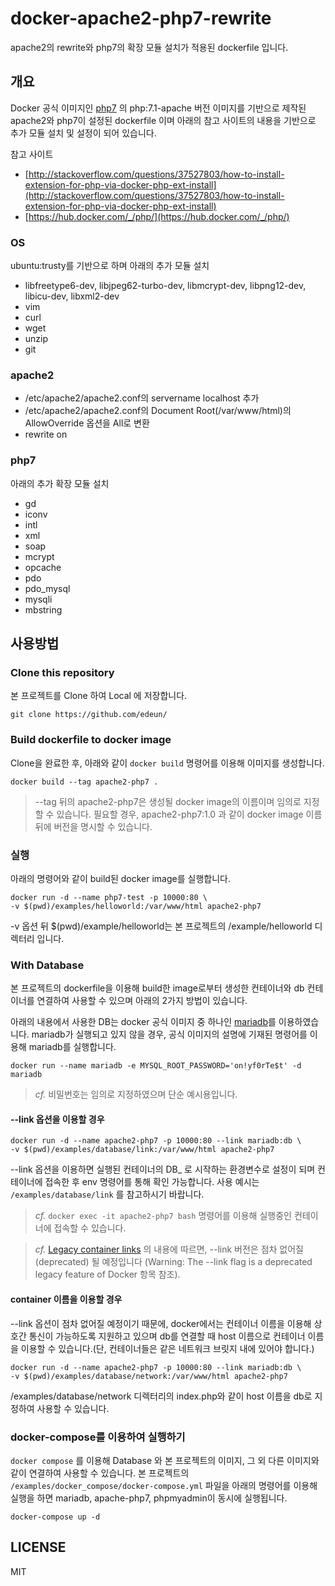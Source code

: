 # docker-apache2-php7-rewrite

apache2의 rewrite와 php7의 확장 모듈 설치가 적용된 dockerfile 입니다.

## 개요
Docker 공식 이미지인 [php7](https://hub.docker.com/_/php/) 의 php:7.1-apache 버전 이미지를 기반으로 제작된 apache2와 php7이 설정된 dockerfile 이며 아래의 참고 사이트의 내용을 기반으로 추가 모듈 설치 및 설정이 되어 있습니다.

참고 사이트
- [http://stackoverflow.com/questions/37527803/how-to-install-extension-for-php-via-docker-php-ext-install](http://stackoverflow.com/questions/37527803/how-to-install-extension-for-php-via-docker-php-ext-install)
- [https://hub.docker.com/_/php/](https://hub.docker.com/_/php/)

### OS
ubuntu:trusty를 기반으로 하며 아래의 추가 모듈 설치
- libfreetype6-dev, libjpeg62-turbo-dev, libmcrypt-dev, libpng12-dev, libicu-dev, libxml2-dev
- vim
- curl
- wget
- unzip
- git


### apache2
- /etc/apache2/apache2.conf의 servername localhost 추가
- /etc/apache2/apache2.conf의 Document Root(/var/www/html)의 AllowOverride 옵션을 All로 변환
- rewrite on

### php7
아래의 추가 확장 모듈 설치
- gd
- iconv
- intl
- xml
- soap
- mcrypt
- opcache
- pdo 
- pdo_mysql 
- mysqli 
- mbstring



## 사용방법

### Clone this repository

본 프로젝트를 Clone 하여 Local 에 저장합니다.

```
git clone https://github.com/edeun/
```

### Build dockerfile to docker image

Clone을 완료한 후, 아래와 같이 `docker build` 명령어를 이용해 이미지를 생성합니다.

```
docker build --tag apache2-php7 .
```
> --tag 뒤의 apache2-php7은 생성될 docker image의 이름이며 임의로 지정할 수 있습니다. 필요할 경우, apache2-php7:1.0 과 같이 docker image 이름 뒤에 버전을 명시할 수 있습니다.

### 실행

아래의 명령어와 같이 build된 docker image를 실행합니다.

```
docker run -d --name php7-test -p 10000:80 \
-v $(pwd)/examples/helloworld:/var/www/html apache2-php7 
```

-v 옵션 뒤 $(pwd)/example/helloworld는 본 프로젝트의 /example/helloworld 디렉터리 입니다. 

### With Database

본 프로젝트의 dockerfile을 이용해 build한 image로부터 생성한 컨테이너와 db 컨테이너를 연결하여 사용할 수 있으며 아래의 2가지 방법이 있습니다. 

아래의 내용에서 사용한 DB는 docker 공식 이미지 중 하나인 [mariadb](https://hub.docker.com/_/mariadb/)를 이용하였습니다. mariadb가 실행되고 있지 않을 경우, 공식 이미지의 설명에 기재된 명령어를 이용해 mariadb를 실행합니다.

```
docker run --name mariadb -e MYSQL_ROOT_PASSWORD='on!yf0rTe$t' -d mariadb
```

> *cf.* 비밀번호는 임의로 지정하였으며 단순 예시용입니다.

#### --link 옵션을 이용할 경우

```
docker run -d --name apache2-php7 -p 10000:80 --link mariadb:db \
-v $(pwd)/examples/database/link:/var/www/html apache2-php7
```

--link 옵션을 이용하면 실행된 컨테이너의 DB_ 로 시작하는 환경변수로 설정이 되며 컨테이너에 접속한 후 env 명령어를 통해 확인 가능합니다. 사용 예시는 `/examples/database/link` 를 참고하시기 바랍니다.

> *cf.* `docker exec -it apache2-php7 bash` 명령어를 이용해 실행중인 컨테이너에 접속할 수 있습니다. 

> *cf.* [Legacy container links](https://docs.docker.com/engine/userguide/networking/default_network/dockerlinks/) 의 내용에 따르면,  --link 버전은 점차 없어질(deprecated) 될 예정입니다 (Warning: The --link flag is a deprecated legacy feature of Docker 항목 참조).

#### container 이름을 이용할 경우 
--link 옵션이 점차 없어질 예정이기 때문에, docker에서는 컨테이너 이름을 이용해 상호간 통신이 가능하도록 지원하고 있으며 db를 연결할 때 host 이름으로 컨테이너 이름을 이용할 수 있습니다.(단, 컨테이너들은 같은 네트워크 브릿지 내에 있어야 합니다.)
```
docker run -d --name apache2-php7 -p 10000:80 --link mariadb:db \
-v $(pwd)/examples/database/network:/var/www/html apache2-php7
```

/examples/database/network 디렉터리의 index.php와 같이 host 이름을 db로 지정하여 사용할 수 있습니다.

### docker-compose를 이용하여 실행하기

`docker compose` 를 이용해 Database 와 본 프로젝트의 이미지, 그 외 다른 이미지와 같이 연결하여 사용할 수 있습니다. 본 프로젝트의 `/examples/docker_compose/docker-compose.yml` 파일을 아래의 명령어를 이용해 실행을 하면 mariadb, apache-php7, phpmyadmin이 동시에 실행됩니다.

```
docker-compose up -d
```

## LICENSE
MIT
